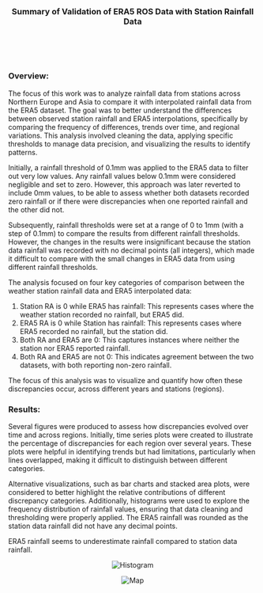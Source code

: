 <br />
<div align="center">
  <a href="https://github.com/skyswpark/GEOL0069_Project">
  </a>

<h3 align="center">Summary of Validation of ERA5 ROS Data with Station Rainfall Data</h3>
<br />
<br />
<br />

</div>


### Overview:

The focus of this work was to analyze rainfall data from stations across Northern Europe and Asia to compare it with interpolated rainfall data from the ERA5 dataset. The goal was to better understand the differences between observed station rainfall and ERA5 interpolations, specifically by comparing the frequency of differences, trends over time, and regional variations. This analysis involved cleaning the data, applying specific thresholds to manage data precision, and visualizing the results to identify patterns.

Initially, a rainfall threshold of 0.1mm was applied to the ERA5 data to filter out very low values. Any rainfall values below 0.1mm were considered negligible and set to zero. However, this approach was later reverted to include 0mm values, to be able to assess whether both datasets recorded zero rainfall or if there were discrepancies when one reported rainfall and the other did not.

Subsequently, rainfall thresholds were set at a range of 0 to 1mm (with a step of 0.1mm) to compare the results from different rainfall thresholds. However, the changes in the results were insignificant because the station data rainfall was recorded with no decimal points (all integers), which made it difficult to compare with the small changes in ERA5 data from using different rainfall thresholds.

The analysis focused on four key categories of comparison between the weather station rainfall data and ERA5 interpolated data:

1.	Station RA is 0 while ERA5 has rainfall: This represents cases where the weather station recorded no rainfall, but ERA5 did.
2.	ERA5 RA is 0 while Station has rainfall: This represents cases where ERA5 recorded no rainfall, but the station did.
3.	Both RA and ERA5 are 0: This captures instances where neither the station nor ERA5 reported rainfall.
4.	Both RA and ERA5 are not 0: This indicates agreement between the two datasets, with both reporting non-zero rainfall.

The focus of this analysis was to visualize and quantify how often these discrepancies occur, across different years and stations (regions). 
<br />

### Results:

Several figures were produced to assess how discrepancies evolved over time and across regions. Initially, time series plots were created to illustrate the percentage of discrepancies for each region over several years. These plots were helpful in identifying trends but had limitations, particularly when lines overlapped, making it difficult to distinguish between different categories.

Alternative visualizations, such as bar charts and stacked area plots, were considered to better highlight the relative contributions of different discrepancy categories. Additionally, histograms were used to explore the frequency distribution of rainfall values, ensuring that data cleaning and thresholding were properly applied. The ERA5 rainfall was rounded as the station data rainfall did not have any decimal points.

ERA5 rainfall seems to underestimate rainfall compared to station data rainfall.

<p align="center">
  <img src="https://github.com/user-attachments/assets/a5449bbf-ceac-4f33-95b4-513d6e620dbf" alt="Histogram">
</p>

<p align="center">
  <img src="https://github.com/user-attachments/assets/94c268c1-86a2-40c8-b379-f03b2e7024c2" alt="Map">
</p>
